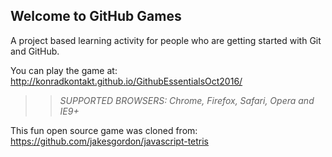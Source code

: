 ## Welcome to GitHub Games

A project based learning activity for people who are getting started with Git and GitHub.

You can play the game at: http://konradkontakt.github.io/GithubEssentialsOct2016/

>> _*SUPPORTED BROWSERS*: Chrome, Firefox, Safari, Opera and IE9+_

This fun open source game was cloned from: https://github.com/jakesgordon/javascript-tetris
